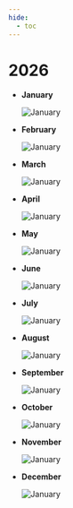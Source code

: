 ```yaml
---
hide:
  - toc
---
```


# 2026

<div class="grid cards" markdown>

-   __January__

    ![January](images/Placeholders/01.jpeg)

-   __February__

    ![January](images/Placeholders/02.jpeg)

-   __March__

    ![January](images/Placeholders/03.jpeg)

-   __April__

    ![January](images/Placeholders/04.jpeg)

-   __May__

    ![January](images/Placeholders/05.jpeg)

-   __June__

    ![January](images/Placeholders/06.jpeg)

-   __July__

    ![January](images/Placeholders/07.jpeg)

-   __August__

    ![January](images/Placeholders/08.jpeg)

-   __September__

    ![January](images/Placeholders/09.jpeg)

-   __October__

    ![January](images/Placeholders/10.jpeg)

-   __November__

    ![January](images/Placeholders/11.jpeg)

-   __December__

    ![January](images/Placeholders/12.jpeg)

</div>